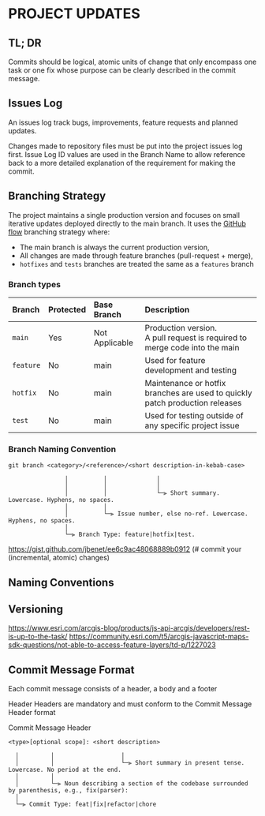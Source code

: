 # PROJECT UPDATES

## TL; DR

Commits should be logical, atomic units of change that only encompass one task or one fix whose purpose can be clearly described in the commit message. 

## Issues Log
An issues log track bugs, improvements, feature requests and planned updates. 

Changes made to repository files must be put into the project issues log first. Issue Log ID values are used in the Branch Name to allow reference back to a more detailed explanation of the requirement for making the commit. 

## Branching Strategy
The project maintains a single production version and focuses on small iterative updates deployed directly to the main branch. It uses the [GitHub flow](https://docs.github.com/en/get-started/quickstart/github-flow) branching strategy where:

 - The main branch is always the current production version,
 - All changes are made through feature branches (pull-request + merge),
 - ```hotfixes``` and ```tests``` branches are treated the same as a ```features``` branch

### Branch types

| Branch        | Protected | Base Branch    | Description                                                                    |
|:--------------|:----------|:---------------|:-------------------------------------------------------------------------------|
| ```main```    | Yes       | Not Applicable | Production version.<br> A pull request is required to merge code into the main |
| ```feature``` | No        | main           | Used for feature development and testing                                       |
| ```hotfix```  | No        | main           | Maintenance or hotfix branches are used to quickly patch production releases   |
| ```test```    | No        | main           | Used for testing outside of any specific project issue                         |


### Branch Naming Convention
```
git branch <category>/<reference>/<short description-in-kebab-case>

                │          │              │
                │          │              │
                │          │              └─⫸ Short summary. Lowercase. Hyphens, no spaces.
                │          │ 
                │          └─⫸ Issue number, else no-ref. Lowercase. Hyphens, no spaces.
                │
                └─⫸ Branch Type: feature|hotfix|test.
```


















https://gist.github.com/jbenet/ee6c9ac48068889b0912 (# commit your (incremental, atomic) changes)



## Naming Conventions

## Versioning


https://www.esri.com/arcgis-blog/products/js-api-arcgis/developers/rest-is-up-to-the-task/
https://community.esri.com/t5/arcgis-javascript-maps-sdk-questions/not-able-to-access-feature-layers/td-p/1227023

## Commit Message Format

Each commit message consists of a header, a body and a footer 

Header
Headers are mandatory and must conform to the Commit Message Header format


Commit Message Header
```
<type>[optional scope]: <short description>

  │         │                   │
  │         │                   └─⫸ Short summary in present tense. Lowercase. No period at the end.
  │         │
  │         └─⫸ Noun describing a section of the codebase surrounded by parenthesis, e.g., fix(parser):
  │
  └─⫸ Commit Type: feat|fix|refactor|chore
```



